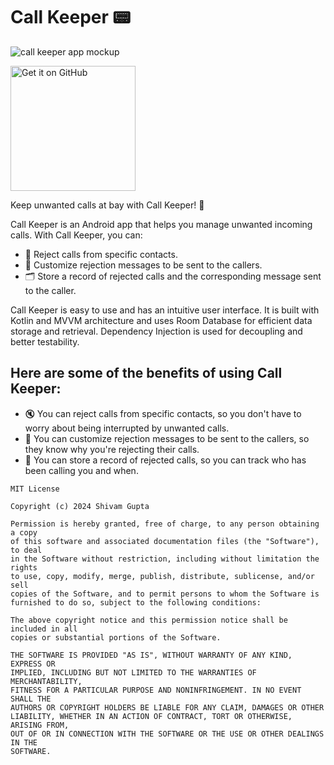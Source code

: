 # Call Keeper 📟
![call keeper app mockup](https://github.com/shivam-gupta007/Call-Keeper/assets/83108424/0cdebb4e-c00e-40a1-96d9-8faef8f6304d)

[<img src="https://github.com/shivam-gupta007/Call-Keeper/assets/83108424/4a038aee-8a02-4d48-a65a-447fe7ca7986" alt="Get it on GitHub" width="200"/>](https://github.com/shivam-gupta007/Call-Keeper/releases/tag/v1.2.0)

Keep unwanted calls at bay with Call Keeper! 🚫

Call Keeper is an Android app that helps you manage unwanted incoming calls. With Call Keeper, you can:

- 👿 Reject calls from specific contacts.
- 📝 Customize rejection messages to be sent to the callers.
- 🗂️ Store a record of rejected calls and the corresponding message sent to the caller.

Call Keeper is easy to use and has an intuitive user interface. It is built with Kotlin and MVVM architecture and uses Room Database for efficient data storage and retrieval. Dependency Injection is used for decoupling and better testability.

## Here are some of the benefits of using Call Keeper:

- 🔇 You can reject calls from specific contacts, so you don't have to worry about being interrupted by unwanted calls.
- 💬 You can customize rejection messages to be sent to the callers, so they know why you're rejecting their calls.
- 🔎 You can store a record of rejected calls, so you can track who has been calling you and when.


```
MIT License

Copyright (c) 2024 Shivam Gupta

Permission is hereby granted, free of charge, to any person obtaining a copy
of this software and associated documentation files (the "Software"), to deal
in the Software without restriction, including without limitation the rights
to use, copy, modify, merge, publish, distribute, sublicense, and/or sell
copies of the Software, and to permit persons to whom the Software is
furnished to do so, subject to the following conditions:

The above copyright notice and this permission notice shall be included in all
copies or substantial portions of the Software.

THE SOFTWARE IS PROVIDED "AS IS", WITHOUT WARRANTY OF ANY KIND, EXPRESS OR
IMPLIED, INCLUDING BUT NOT LIMITED TO THE WARRANTIES OF MERCHANTABILITY,
FITNESS FOR A PARTICULAR PURPOSE AND NONINFRINGEMENT. IN NO EVENT SHALL THE
AUTHORS OR COPYRIGHT HOLDERS BE LIABLE FOR ANY CLAIM, DAMAGES OR OTHER
LIABILITY, WHETHER IN AN ACTION OF CONTRACT, TORT OR OTHERWISE, ARISING FROM,
OUT OF OR IN CONNECTION WITH THE SOFTWARE OR THE USE OR OTHER DEALINGS IN THE
SOFTWARE.

```
